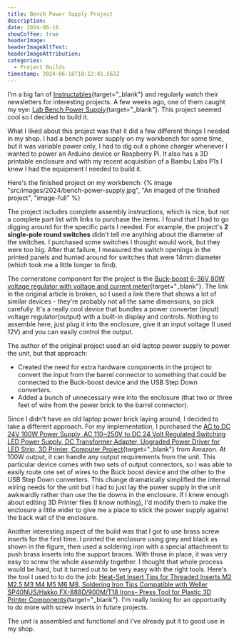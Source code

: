 ```yaml
---
title: Bench Power Supply Project
description: 
date: 2024-06-16
showCoffee: true
headerImage: 
headerImageAltText: 
headerImageAttribution: 
categories: 
  - Project Builds
timestamp: 2024-06-16T18:12:41.562Z
---
```


I'm a big fan of [Instructables](https://instructables.com/){target="_blank"} and regularly watch their newsletters for interesting projects. A few weeks ago, one of them caught my eye: [Lab Bench Power Supply](https://instructables.com/Lab-Bench-Power-Supply-1/){target="_blank"}. This project seemed cool so I decided to build it.

What I liked about this project was that it did a few different things I needed in my shop. I had a bench power supply on my workbench for some time, but it was variable power only, I had to dig out a phone charger whenever I wanted to power an Arduino device or Raspberry Pi. It also has a 3D printable enclosure and with my recent acquisition of a Bambu Labs P1s I knew I had the equipment I needed to build it.

Here's the finished project on my workbench: {% image "src/images/2024/bench-power-supply.jpg", "An imaged of the finished project", "image-full" %}

The project includes complete assembly instructions, which is nice, but not a complete part list with links to purchase the items. I found that I had to go digging around for the specific parts I needed. For example, the project's **2 single-pole round switches** didn't tell me anything about the diameter of the switches. I purchased some switches I thought would work, but they were too big. After that failure, I measured the switch openings in the printed panels and hunted around for switches that were 14mm diameter (which took me a little longer to find).

The cornerstone component for the project is the [Buck-boost 6-36V 80W voltage regulator with voltage and current meter](https://aliexpress.us/w/wholesale-Buck%2525252dboost-6%2525252d36V-80W-voltage-regulator-with-voltag.html?spm=a2g0o.home.search.0){target="_blank"}. The link in the original article is broken, so I used a link there that shows a lot of similar devices - they're probably not all the same dimensions, so pick carefully. It's a really cool device that bundles a power converter (input) voltage regulator(output) with a built-in display and controls. Nothing to assemble here, just plug it into the enclosure, give it an input voltage (I used 12V) and you can easily control the output.

The author of the original project used an old laptop power supply to power the unit, but that approach:

+ Created the need for extra hardware components in the project to convert the input from the barrel connector to something that could be connected to the Buck-boost device and the USB Step Down converters. 
+ Added a bunch of unnecessary wire into the enclosure (that two or three feet of wire from the power brick to the barrel connector).

Since I didn't have an old laptop power brick laying around, I decided to take a different approach. For my implementation, I purchased the [AC to DC 24V 100W Power Supply, AC 110~250V to DC 24 Volt Regulated Switching LED Power Supply, DC Transformer Adapter, Upgraded Power Driver for LED Strip, 3D Printer, Computer Project](https://amazon.com/dp/B0CBP73PWZ){target="_blank"} from Amazon. At 100W output, it can handle any output requirements from the unit. This particular device comes with two sets of output connectors, so I was able to easily route one set of wires to the Buck boost device and the other to the USB Step Down converters. This change dramatically simplified the internal wiring needs for the unit but I had to just lay the power supply in the unit awkwardly rather than use the tie downs in the enclosure.  If I knew enough about editing 3D Printer files (I know nothing), I'd modify them to make the enclosure a little wider to give me a place to stick the power supply against the back wall of the enclosure.

Another interesting aspect of the build was that I got to use brass screw inserts for the first time. I printed the enclosure using grey and black as shown in the figure, then used a soldering iron with a special attachment to push brass inserts into the support braces. With those in place, it was very easy to screw the whole assembly together. I thought that whole process would be hard, but it turned out to be very easy with the right tools. Here's the tool I used to to do the job: [Heat-Set Insert Tips for Threaded Inserts M2 M2.5 M3 M4 M5 M6 M8, Soldering Iron Tips Compatible with Weller SP40NUS/Hakko FX-888D/900M/T18 Irons- Press Tool for Plastic 3D Printer Components](https://amazon.com/gp/product/B0CS662NVK){target="_blank"}. I'm really looking for an opportunity to do more with screw inserts in future projects.

The unit is assembled and functional and I've already put it to good use in my shop.
